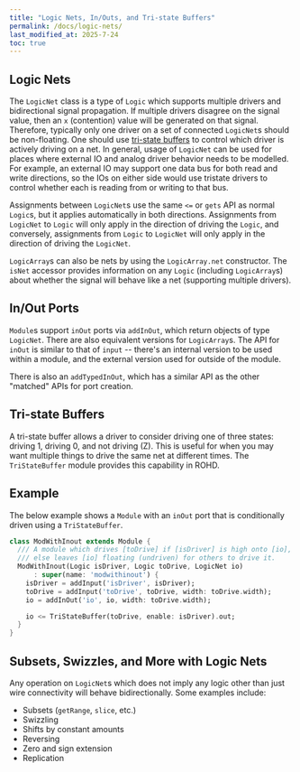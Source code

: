```yaml
---
title: "Logic Nets, In/Outs, and Tri-state Buffers"
permalink: /docs/logic-nets/
last_modified_at: 2025-7-24
toc: true
---
```


## Logic Nets

The `LogicNet` class is a type of `Logic` which supports multiple drivers and bidirectional signal propagation. If multiple drivers disagree on the signal value, then an `x` (contention) value will be generated on that signal. Therefore, typically only one driver on a set of connected `LogicNet`s should be non-floating. One should use [tri-state buffers](#tri-state-buffers) to control which driver is actively driving on a net. In general, usage of `LogicNet` can be used for places where external IO and analog driver behavior needs to be modelled.  For example, an external IO may support one data bus for both read and write directions, so the IOs on either side would use tristate drivers to control whether each is reading from or writing to that bus.

Assignments between `LogicNet`s use the same `<=` or `gets` API as normal `Logic`s, but it applies automatically in both directions.  Assignments from `LogicNet` to `Logic` will only apply in the direction of driving the `Logic`, and conversely, assignments from `Logic` to `LogicNet` will only apply in the direction of driving the `LogicNet`.

`LogicArray`s can also be nets by using the `LogicArray.net` constructor.  The `isNet` accessor provides information on any `Logic` (including `LogicArray`s) about whether the signal will behave like a net (supporting multiple drivers).

## In/Out Ports

`Module`s support `inOut` ports via `addInOut`, which return objects of type `LogicNet`.  There are also equivalent versions for `LogicArray`s.  The API for `inOut` is similar to that of `input` -- there's an internal version to be used within a module, and the external version used for outside of the module.

There is also an `addTypedInOut`, which has a similar API as the other "matched" APIs for port creation.

## Tri-state Buffers

A tri-state buffer allows a driver to consider driving one of three states: driving 1, driving 0, and not driving (Z).  This is useful for when you may want multiple things to drive the same net at different times.  The `TriStateBuffer` module provides this capability in ROHD.

## Example

The below example shows a `Module` with an `inOut` port that is conditionally driven using a `TriStateBuffer`.

```dart
class ModWithInout extends Module {
  /// A module which drives [toDrive] if [isDriver] is high onto [io], or
  /// else leaves [io] floating (undriven) for others to drive it.
  ModWithInout(Logic isDriver, Logic toDrive, LogicNet io)
      : super(name: 'modwithinout') {
    isDriver = addInput('isDriver', isDriver);
    toDrive = addInput('toDrive', toDrive, width: toDrive.width);
    io = addInOut('io', io, width: toDrive.width);

    io <= TriStateBuffer(toDrive, enable: isDriver).out;
  }
}
```

## Subsets, Swizzles, and More with Logic Nets

Any operation on `LogicNet`s which does not imply any logic other than just wire connectivity will behave bidirectionally.  Some examples include:

- Subsets (`getRange`, `slice`, etc.)
- Swizzling
- Shifts by constant amounts
- Reversing
- Zero and sign extension
- Replication
